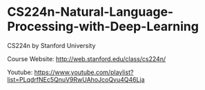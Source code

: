 # CS224n-Natural-Language-Processing-with-Deep-Learning

CS224n by Stanford University

Course Website:  http://web.stanford.edu/class/cs224n/

Youtube: https://www.youtube.com/playlist?list=PLqdrfNEc5QnuV9RwUAhoJcoQvu4Q46Lja
